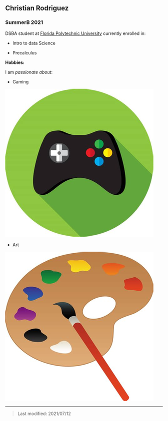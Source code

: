 ## Christian Rodriguez

### SummerB 2021 

DSBA student at [Florida Polytechnic University](https://www.floridapoly.edu) currently enrolled in: 

- Intro to data Science

- Precalculus

**Hobbies:**

I am _passionate about_: 

- Gaming

![A gaming controler](images/GamingController.jpg)

- Art

![An art brush](images/ArtBrush.jpg)

***

> Last modified: 2021/07/12
